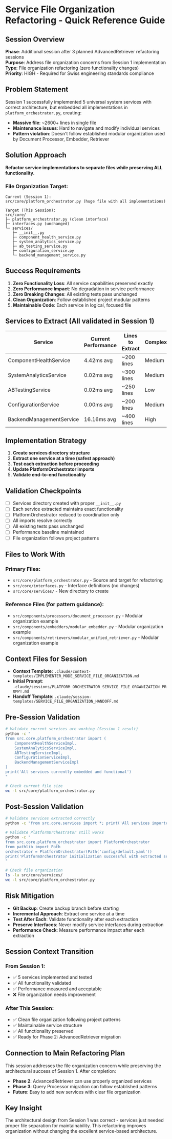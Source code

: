 # Service File Organization Refactoring - Quick Reference Guide

## Session Overview
**Phase**: Additional session after 3 planned AdvancedRetriever refactoring sessions  
**Purpose**: Address file organization concerns from Session 1 implementation  
**Type**: File organization refactoring (zero functionality changes)  
**Priority**: HIGH - Required for Swiss engineering standards compliance

## Problem Statement
Session 1 successfully implemented 5 universal system services with correct architecture, but embedded all implementations in `platform_orchestrator.py`, creating:
- **Massive file**: ~2600+ lines in single file
- **Maintenance issues**: Hard to navigate and modify individual services
- **Pattern violation**: Doesn't follow established modular organization used by Document Processor, Embedder, Retriever

## Solution Approach
**Refactor service implementations to separate files while preserving ALL functionality.**

### File Organization Target:
```
Current (Session 1):
src/core/platform_orchestrator.py (huge file with all implementations)

Target (This Session):
src/core/
├─ platform_orchestrator.py (clean interface)
├─ interfaces.py (unchanged)
└─ services/
   ├─ __init__.py
   ├─ component_health_service.py
   ├─ system_analytics_service.py
   ├─ ab_testing_service.py
   ├─ configuration_service.py
   └─ backend_management_service.py
```

## Success Requirements
1. **Zero Functionality Loss**: All service capabilities preserved exactly
2. **Zero Performance Impact**: No degradation in service performance
3. **Zero Breaking Changes**: All existing tests pass unchanged
4. **Clean Organization**: Follow established project modular patterns
5. **Maintainable Code**: Each service in logical, focused file

## Services to Extract (All validated in Session 1)
| Service | Current Performance | Lines to Extract | Complexity |
|---------|-------------------|------------------|------------|
| ComponentHealthService | 4.42ms avg | ~200 lines | Medium |
| SystemAnalyticsService | 0.02ms avg | ~300 lines | Medium |
| ABTestingService | 0.02ms avg | ~250 lines | Low |
| ConfigurationService | 0.00ms avg | ~200 lines | Medium |
| BackendManagementService | 16.16ms avg | ~400 lines | High |

## Implementation Strategy
1. **Create services directory structure**
2. **Extract one service at a time (safest approach)**
3. **Test each extraction before proceeding**
4. **Update PlatformOrchestrator imports**
5. **Validate end-to-end functionality**

## Validation Checkpoints
- [ ] Services directory created with proper `__init__.py`
- [ ] Each service extracted maintains exact functionality
- [ ] PlatformOrchestrator reduced to coordination only
- [ ] All imports resolve correctly
- [ ] All existing tests pass unchanged
- [ ] Performance baseline maintained
- [ ] File organization follows project patterns

## Files to Work With
### Primary Files:
- `src/core/platform_orchestrator.py` - Source and target for refactoring
- `src/core/interfaces.py` - Interface definitions (no changes)
- `src/core/services/` - New directory to create

### Reference Files (for pattern guidance):
- `src/components/processors/document_processor.py` - Modular organization example
- `src/components/embedders/modular_embedder.py` - Modular organization example
- `src/components/retrievers/modular_unified_retriever.py` - Modular organization example

## Context Files for Session
- **Context Template**: `.claude/context-templates/IMPLEMENTER_MODE_SERVICE_FILE_ORGANIZATION.md`
- **Initial Prompt**: `.claude/sessions/PLATFORM_ORCHESTRATOR_SERVICE_FILE_ORGANIZATION_PROMPT.md`
- **Handoff Template**: `.claude/session-templates/SERVICE_FILE_ORGANIZATION_HANDOFF.md`

## Pre-Session Validation
```bash
# Validate current services are working (Session 1 result)
python -c "
from src.core.platform_orchestrator import (
    ComponentHealthServiceImpl,
    SystemAnalyticsServiceImpl,
    ABTestingServiceImpl,
    ConfigurationServiceImpl,
    BackendManagementServiceImpl
)
print('All services currently embedded and functional')
"

# Check current file size
wc -l src/core/platform_orchestrator.py
```

## Post-Session Validation
```bash
# Validate services extracted correctly
python -c "from src.core.services import *; print('All services imported successfully')"

# Validate PlatformOrchestrator still works
python -c "
from src.core.platform_orchestrator import PlatformOrchestrator
from pathlib import Path
orchestrator = PlatformOrchestrator(Path('config/default.yaml'))
print('PlatformOrchestrator initialization successful with extracted services')
"

# Check file organization
ls -la src/core/services/
wc -l src/core/platform_orchestrator.py
```

## Risk Mitigation
- **Git Backup**: Create backup branch before starting
- **Incremental Approach**: Extract one service at a time
- **Test After Each**: Validate functionality after each extraction
- **Preserve Interfaces**: Never modify service interfaces during extraction
- **Performance Check**: Measure performance impact after each extraction

## Session Context Transition
### From Session 1:
- ✅ 5 services implemented and tested
- ✅ All functionality validated
- ✅ Performance measured and acceptable
- ❌ File organization needs improvement

### After This Session:
- ✅ Clean file organization following project patterns
- ✅ Maintainable service structure
- ✅ All functionality preserved
- ✅ Ready for Phase 2: AdvancedRetriever migration

## Connection to Main Refactoring Plan
This session addresses the file organization concern while preserving the architectural success of Session 1. After completion:
- **Phase 2**: AdvancedRetriever can use properly organized services
- **Phase 3**: Query Processor migration can follow established patterns
- **Future**: Easy to add new services with clear file organization

## Key Insight
The architectural design from Session 1 was correct - services just needed proper file separation for maintainability. This refactoring improves organization without changing the excellent service-based architecture.